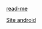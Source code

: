 <a href="https://everson9.github.io/projeto-android">read-me</a>

<a href="https://everson9.github.io/projeto-android/index.html.html" target="_blank">Site android</a>

